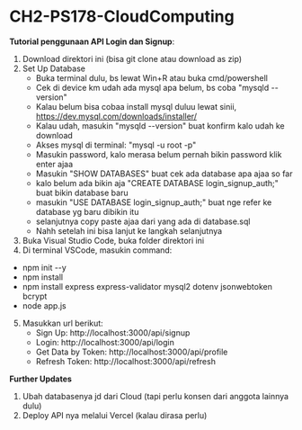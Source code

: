# CH2-PS178-CloudComputing

**Tutorial penggunaan API Login dan Signup**:
1. Download direktori ini (bisa git clone atau download as zip)
2. Set Up Database
   * Buka terminal dulu, bs lewat Win+R atau buka cmd/powershell
   * Cek di device km udah ada mysql apa belum, bs coba "mysqld --version"
   * Kalau belum bisa cobaa install mysql duluu lewat sinii, https://dev.mysql.com/downloads/installer/
   * Kalau udah, masukin "mysqld --version" buat konfirm kalo udah ke download
   * Akses mysql di terminal: "mysql -u root -p"
   * Masukin password, kalo merasa belum pernah bikin password klik enter ajaa
   * Masukin "SHOW DATABASES" buat cek ada database apa ajaa so far
   * kalo belum ada bikin aja "CREATE DATABASE login_signup_auth;" buat bikin database baru
   * masukin "USE DATABASE login_signup_auth;" buat nge refer ke database yg baru dibikin itu
   * selanjutnya copy paste ajaa dari yang ada di database.sql
   * Nahh setelah ini bisa lanjut ke langkah selanjutnya
3. Buka Visual Studio Code, buka folder direktori ini
4. Di terminal VSCode, masukin command:
  * npm init --y
  * npm install
  * npm install express express-validator mysql2 dotenv jsonwebtoken bcrypt
  * node app.js 
5. Masukkan url berikut:
   * Sign Up: http://localhost:3000/api/signup
   * Login: http://localhost:3000/api/login
   * Get Data by Token: http://localhost:3000/api/profile
   * Refresh Token: http://localhost:3000/api/refresh

**Further Updates**
1. Ubah databasenya jd dari Cloud (tapi perlu konsen dari anggota lainnya dulu)
2. Deploy API nya melalui Vercel (kalau dirasa perlu)
